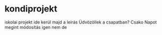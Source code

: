 # kondiprojekt
 iskolai projekt
ide kerül majd a leírás
Üdvözöllek a csapatban?
Csako
Napot
megint módosítás
igen
nem
de
